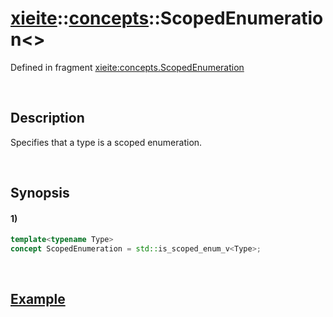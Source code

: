 # [xieite](../../xieite.md)\:\:[concepts](../../concepts.md)\:\:ScopedEnumeration\<\>
Defined in fragment [xieite:concepts.ScopedEnumeration](../../../src/concepts/scoped_enumeration.cpp)

&nbsp;

## Description
Specifies that a type is a scoped enumeration.

&nbsp;

## Synopsis
#### 1)
```cpp
template<typename Type>
concept ScopedEnumeration = std::is_scoped_enum_v<Type>;
```

&nbsp;

## [Example](https://en.cppreference.com/w/cpp/types/is_scoped_enum#Example)

